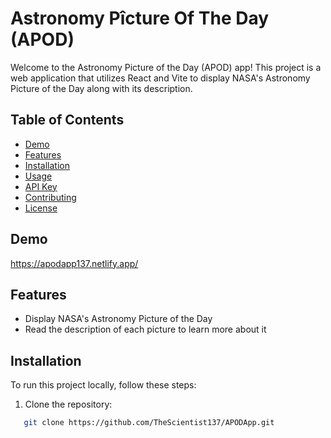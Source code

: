 # Astronomy Pîcture Of The Day (APOD)

Welcome to the Astronomy Picture of the Day (APOD) app! This project is a web application that utilizes React and Vite to display NASA's Astronomy Picture of the Day along with its description.

## Table of Contents
- [Demo](#demo)
- [Features](#features)
- [Installation](#installation)
- [Usage](#usage)
- [API Key](#api-key)
- [Contributing](#contributing)
- [License](#license)

## Demo
https://apodapp137.netlify.app/

## Features
- Display NASA's Astronomy Picture of the Day
- Read the description of each picture to learn more about it

## Installation
To run this project locally, follow these steps:

1. Clone the repository:

```bash
   git clone https://github.com/TheScientist137/APODApp.git
   